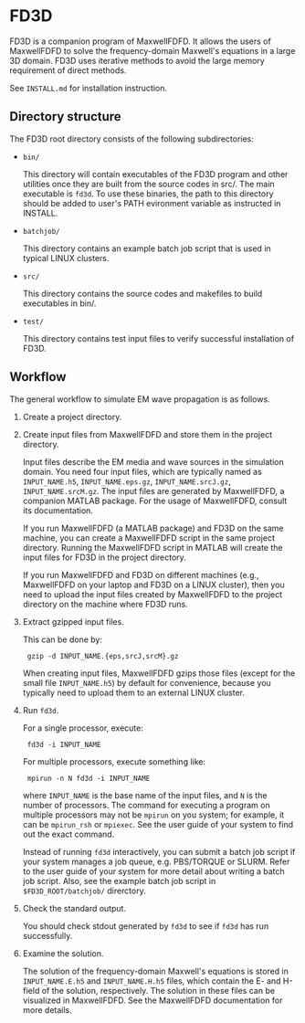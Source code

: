 FD3D
====
FD3D is a companion program of MaxwellFDFD.  It allows the users of MaxwellFDFD to solve the frequency-domain Maxwell's equations in a large 3D domain.  FD3D uses iterative methods to avoid the large memory requirement of direct methods.

See `INSTALL.md` for installation instruction.

Directory structure
-------------------
The FD3D root directory consists of the following subdirectories:
- `bin/`

	This directory will contain executables of the FD3D program and other utilities once they are built from the source codes in src/.  The main executable is `fd3d`.  To use these binaries, the path to this directory should be added to user's PATH evironment variable as instructed in INSTALL.

- `batchjob/`

	This directory contains an example batch job script that is used in typical LINUX clusters.

- `src/`

	This directory contains the source codes and makefiles to build executables in bin/.

- `test/`

	This directory contains test input files to verify successful installation of FD3D.


Workflow
--------
The general workflow to simulate EM wave propagation is as follows.

1. Create a project directory.

2. Create input files from MaxwellFDFD and store them in the project directory.

	Input files describe the EM media and wave sources in the simulation domain. You need four input files, which are typically named as `INPUT_NAME.h5`, `INPUT_NAME.eps.gz`, `INPUT_NAME.srcJ.gz`, `INPUT_NAME.srcM.gz`.  The input files are generated by MaxwellFDFD, a companion MATLAB package.  For the usage of MaxwellFDFD, consult its documentation. 

	If you run MaxwellFDFD (a MATLAB package) and FD3D on the same machine, you can create a MaxwellFDFD script in the same project directory.  Running the MaxwellFDFD script in MATLAB will create the input files for FD3D in the project directory.

	If you run MaxwellFDFD and FD3D on different machines (e.g., MaxwellFDFD on your laptop and FD3D on a LINUX cluster), then you need to upload the input files created by MaxwellFDFD to the project directory on the machine where FD3D runs.

3. Extract gzipped input files.

	This can be done by:

		gzip -d INPUT_NAME.{eps,srcJ,srcM}.gz

	When creating input files, MaxwellFDFD gzips those files (except for the small file `INPUT_NAME.h5`) by default for convenience, because you typically need to upload them to an external LINUX cluster.

4. Run `fd3d`.  

	For a single processor, execute:

		fd3d -i INPUT_NAME

	For multiple processors, execute something like:

		mpirun -n N fd3d -i INPUT_NAME

	where `INPUT_NAME` is the base name of the input files, and `N` is the number of processors.  The command for executing a program on multiple processors may not be `mpirun` on you system; for example, it can be `mpirun_rsh` or `mpiexec`.  See the user guide of your system to find out the exact command.

	Instead of running `fd3d` interactively, you can submit a batch job script if your system manages a job queue, e.g. PBS/TORQUE or SLURM.  Refer to the user guide of your system for more detail about writing a batch job script.  Also, see the example batch job script in `$FD3D_ROOT/batchjob/` direrctory.

5. Check the standard output.

	You should check stdout generated by `fd3d` to see if `fd3d` has run successfully.

6. Examine the solution.

	The solution of the frequency-domain Maxwell's equations is stored in `INPUT_NAME.E.h5` and `INPUT_NAME.H.h5` files, which contain the E- and H-field of the solution, respectively.  The solution in these files can be visualized in MaxwellFDFD.  See the MaxwellFDFD documentation for more details.
